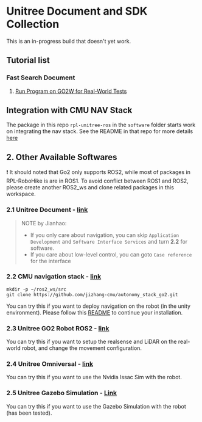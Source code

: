 # Unitree Document and SDK Collection

This is an in-progress build that doesn't yet work.

## Tutorial list 
### Fast Search Document
1. [Run Program on GO2W for Real-World Tests](docs/run_program_on_go2w.md)

## Integration with CMU NAV Stack
The package in this repo `rpl-unitree-ros` in the `software` folder starts work on integrating the nav stack. See the README in that repo for more details [here](software/rpl-unitree-ros/README.md)

## 2. Other Available Softwares
:exclamation: It should noted that Go2 only supports ROS2, while most of packages in RPL-RoboHike is are in ROS1. To avoid conflict between ROS1 and ROS2, please create another ROS2_ws and clone related packages in this workspace.

### 2.1 Unitree Document - [link](https://support.unitree.com/home/en/developer/about_Go2)
> NOTE by Jianhao: 
>  * If you only care about navigation, you can skip ```Application Development``` and ```Software Interface Services``` and turn **2.2** for software. 
>  * If you care about low-level control, you can goto ```Case reference``` for the interface

### 2.2 CMU navigation stack - [link](https://github.com/jizhang-cmu/autonomy_stack_go2)
```shell script
mkdir -p ~/ros2_ws/src
git clone https://github.com/jizhang-cmu/autonomy_stack_go2.git
```
You can try this if you want to deploy navigation on the robot (in the unity environment). 
Please follow this [README](https://github.com/jizhang-cmu/autonomy_stack_go2) to continue your installation.

### 2.3 Unitree GO2 Robot ROS2 - [link](https://github.com/dkanou/go2_robot)
You can try this if you want to setup the realsense and LiDAR on the real-world robot, and change the movement configuration.

### 2.4 Unitree Omniversal - [link](https://github.com/abizovnuralem/go2_omniverse)
You can try this if you want to use the Nvidia Issac Sim with the robot.

<!-- ### 2.5 Unitree GO1, A1 Simulation ROS1 - [link](https://github.com/macc-n/ros_unitree) -->

### 2.5 Unitree Gazebo Simulation - [Link](https://github.com/anujjain-dev/unitree-go2-ros2)
You can try this if you want to use the Gazebo Simulation with the robot (has been tested).
